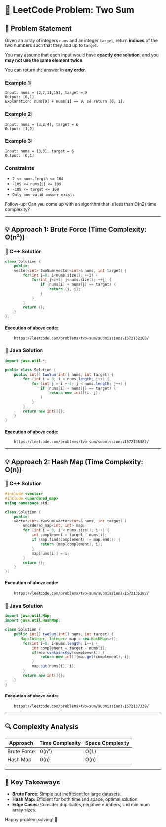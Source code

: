 # 🧠 LeetCode Problem: Two Sum

## 📌 Problem Statement

Given an array of integers `nums` and an integer `target`, return **indices** of the two numbers such that they add up to `target`.

You may assume that each input would have **exactly one solution**, and you **may not use the same element twice**.

You can return the answer in **any order**.

### Example 1:

```plaintext
Input: nums = [2,7,11,15], target = 9
Output: [0,1]
Explanation: nums[0] + nums[1] == 9, so return [0, 1].
```
### Example 2:

```plaintext
Input: nums = [3,2,4], target = 6
Output: [1,2]
```
### Example 3:

```plaintext
Input: nums = [3,3], target = 6
Output: [0,1]
```

### Constraints
- `2 <= nums.length <= 104`<br />
- `-109 <= nums[i] <= 109`<br />
- `-109 <= target <= 109`<br />
- `Only one valid answer exists`<br />

Follow-up: Can you come up with an algorithm that is less than O(n2) time complexity?

---

## 💡 Approach 1: Brute Force (Time Complexity: O(n²))

### 🔧 C++ Solution
```cpp
class Solution {
    public:
    vector<int> twoSum(vector<int>& nums, int target) {
        for(int i=0; i<nums.size(); ++i) {
            for(int j=i+1; j<nums.size(); ++j) {
                if (nums[i] + nums[j] == target) {
                    return {i, j};
                }
            }
        }
        return {};
    }
};
```

#### Execution of above code:
```link
    https://leetcode.com/problems/two-sum/submissions/1572132188/
```


### 🔧 Java Solution
```java
import java.util.*;

public class Solution {
    public int[] twoSum(int[] nums, int target) {
        for (int i = 0; i < nums.length; i++) {
            for (int j = i + 1; j < nums.length; j++) {
                if (nums[i] + nums[j] == target) {
                    return new int[]{i, j};
                }
            }
        }
        return new int[]{};
    }
}
```

#### Execution of above code:
```link
    https://leetcode.com/problems/two-sum/submissions/1572136382/
```

---

## 💡 Approach 2: Hash Map (Time Complexity: O(n))

### 🔧 C++ Solution
```cpp
#include <vector>
#include <unordered_map>
using namespace std;

class Solution {
    public:
    vector<int> twoSum(vector<int>& nums, int target) {
        unordered_map<int, int> map;
        for (int i = 0; i < nums.size(); i++) {
            int complement = target - nums[i];
            if (map.find(complement) != map.end()) {
                return {map[complement], i};
            }
            map[nums[i]] = i;
        }
        return {};
    }
};
```

#### Execution of above code:
```link
    https://leetcode.com/problems/two-sum/submissions/1572136382/
```

### 🔧 Java Solution
```java
import java.util.Map;
import java.util.HashMap;

class Solution {
    public int[] twoSum(int[] nums, int target) {
       Map<Integer, Integer> map = new HashMap<>();
        for(int i=0; i<nums.length; i++) {
            int complement = target - nums[i];
            if(map.containsKey(complement)) {
                return new int[]{map.get(complement), i};
            }
            map.put(nums[i], i);
        }
        return new int[]{};
    }
}
```

#### Execution of above code:
```link
    https://leetcode.com/problems/two-sum/submissions/1572137339/
```

---

## 🔍 Complexity Analysis

| Approach      | Time Complexity | Space Complexity |
|---------------|------------------|------------------|
| Brute Force   | O(n²)            | O(1)             |
| Hash Map      | O(n)             | O(n)             |

---

## 🏅 Key Takeaways

- **Brute Force:** Simple but inefficient for large datasets.
- **Hash Map:** Efficient for both time and space, optimal solution.
- **Edge Cases:** Consider duplicates, negative numbers, and minimum array sizes.

Happy problem solving! 🚀

